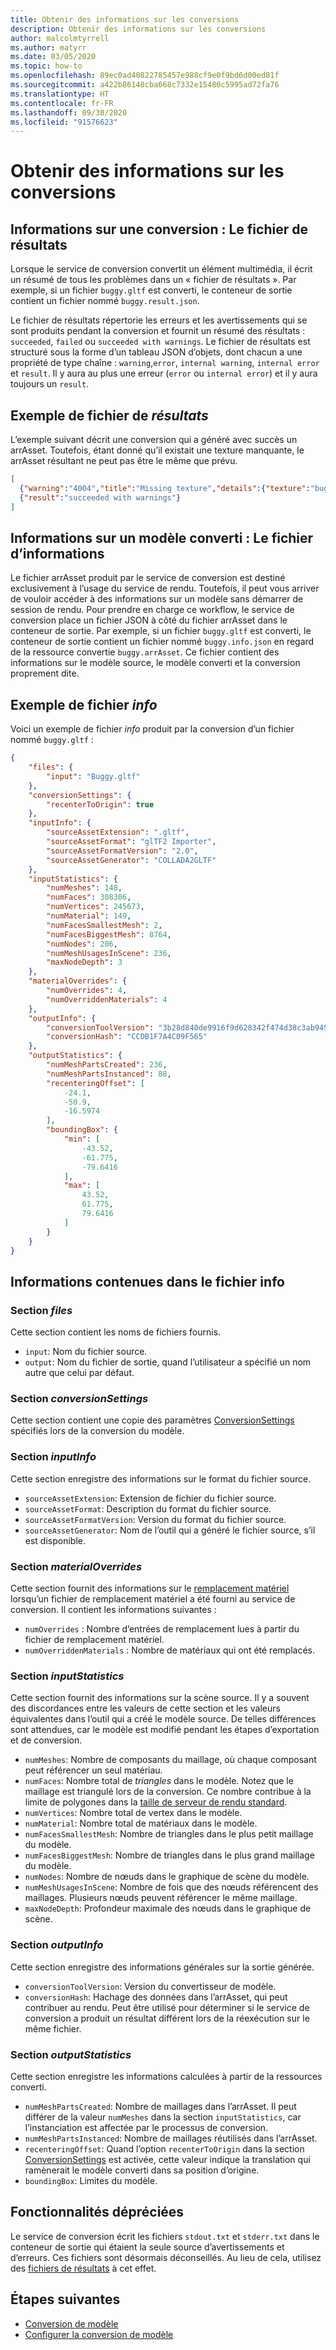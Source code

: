 ```yaml
---
title: Obtenir des informations sur les conversions
description: Obtenir des informations sur les conversions
author: malcolmtyrrell
ms.author: matyrr
ms.date: 03/05/2020
ms.topic: how-to
ms.openlocfilehash: 89ec0ad40822785457e988cf9e0f9bd6d00ed81f
ms.sourcegitcommit: a422b86148cba668c7332e15480c5995ad72fa76
ms.translationtype: HT
ms.contentlocale: fr-FR
ms.lasthandoff: 09/30/2020
ms.locfileid: "91576623"
---
```

# <a name="get-information-about-conversions"></a>Obtenir des informations sur les conversions

## <a name="information-about-a-conversion-the-result-file"></a>Informations sur une conversion : Le fichier de résultats

Lorsque le service de conversion convertit un élément multimédia, il écrit un résumé de tous les problèmes dans un « fichier de résultats ». Par exemple, si un fichier `buggy.gltf` est converti, le conteneur de sortie contient un fichier nommé `buggy.result.json`.

Le fichier de résultats répertorie les erreurs et les avertissements qui se sont produits pendant la conversion et fournit un résumé des résultats : `succeeded`, `failed` ou `succeeded with warnings`.
Le fichier de résultats est structuré sous la forme d’un tableau JSON d’objets, dont chacun a une propriété de type chaîne : `warning`,`error`, `internal warning`, `internal error` et `result`. Il y aura au plus une erreur (`error` ou `internal error`) et il y aura toujours un `result`.

## <a name="example-result-file"></a>Exemple de fichier de *résultats*

L’exemple suivant décrit une conversion qui a généré avec succès un arrAsset. Toutefois, étant donné qu’il existait une texture manquante, le arrAsset résultant ne peut pas être le même que prévu.

```JSON
[
  {"warning":"4004","title":"Missing texture","details":{"texture":"buggy_baseColor.png","material":"buggy_col"}},
  {"result":"succeeded with warnings"}
]
```

## <a name="information-about-a-converted-model-the-info-file"></a>Informations sur un modèle converti : Le fichier d’informations

Le fichier arrAsset produit par le service de conversion est destiné exclusivement à l’usage du service de rendu. Toutefois, il peut vous arriver de vouloir accéder à des informations sur un modèle sans démarrer de session de rendu. Pour prendre en charge ce workflow, le service de conversion place un fichier JSON à côté du fichier arrAsset dans le conteneur de sortie. Par exemple, si un fichier `buggy.gltf` est converti, le conteneur de sortie contient un fichier nommé `buggy.info.json` en regard de la ressource convertie `buggy.arrAsset`. Ce fichier contient des informations sur le modèle source, le modèle converti et la conversion proprement dite.

## <a name="example-info-file"></a>Exemple de fichier *info*

Voici un exemple de fichier *info* produit par la conversion d’un fichier nommé `buggy.gltf` :

```JSON
{
    "files": {
        "input": "Buggy.gltf"
    },
    "conversionSettings": {
        "recenterToOrigin": true
    },
    "inputInfo": {
        "sourceAssetExtension": ".gltf",
        "sourceAssetFormat": "glTF2 Importer",
        "sourceAssetFormatVersion": "2.0",
        "sourceAssetGenerator": "COLLADA2GLTF"
    },
    "inputStatistics": {
        "numMeshes": 148,
        "numFaces": 308306,
        "numVertices": 245673,
        "numMaterial": 149,
        "numFacesSmallestMesh": 2,
        "numFacesBiggestMesh": 8764,
        "numNodes": 206,
        "numMeshUsagesInScene": 236,
        "maxNodeDepth": 3
    },
    "materialOverrides": {
        "numOverrides": 4,
        "numOverriddenMaterials": 4
    },
    "outputInfo": {
        "conversionToolVersion": "3b28d840de9916f9d628342f474d38c3ab949590",
        "conversionHash": "CCDB1F7A4C09F565"
    },
    "outputStatistics": {
        "numMeshPartsCreated": 236,
        "numMeshPartsInstanced": 88,
        "recenteringOffset": [
            -24.1,
            -50.9,
            -16.5974
        ],
        "boundingBox": {
            "min": [
                -43.52,
                -61.775,
                -79.6416
            ],
            "max": [
                43.52,
                61.775,
                79.6416
            ]
        }
    }
}
```

## <a name="information-in-the-info-file"></a>Informations contenues dans le fichier info

### <a name="the-files-section"></a>Section *files*

Cette section contient les noms de fichiers fournis.

* `input`: Nom du fichier source.
* `output`: Nom du fichier de sortie, quand l’utilisateur a spécifié un nom autre que celui par défaut.

### <a name="the-conversionsettings-section"></a>Section *conversionSettings*

Cette section contient une copie des paramètres [ConversionSettings](configure-model-conversion.md#settings-file) spécifiés lors de la conversion du modèle.

### <a name="the-inputinfo-section"></a>Section *inputInfo*

Cette section enregistre des informations sur le format du fichier source.

* `sourceAssetExtension`: Extension de fichier du fichier source.
* `sourceAssetFormat`: Description du format du fichier source.
* `sourceAssetFormatVersion`: Version du format du fichier source.
* `sourceAssetGenerator`: Nom de l’outil qui a généré le fichier source, s’il est disponible.

### <a name="the-materialoverrides-section"></a>Section *materialOverrides*

Cette section fournit des informations sur le [remplacement matériel](override-materials.md) lorsqu’un fichier de remplacement matériel a été fourni au service de conversion.
Il contient les informations suivantes :
* `numOverrides` : Nombre d’entrées de remplacement lues à partir du fichier de remplacement matériel.
* `numOverriddenMaterials` : Nombre de matériaux qui ont été remplacés.

### <a name="the-inputstatistics-section"></a>Section *inputStatistics*

Cette section fournit des informations sur la scène source. Il y a souvent des discordances entre les valeurs de cette section et les valeurs équivalentes dans l’outil qui a créé le modèle source. De telles différences sont attendues, car le modèle est modifié pendant les étapes d’exportation et de conversion.

* `numMeshes`: Nombre de composants du maillage, où chaque composant peut référencer un seul matériau.
* `numFaces`: Nombre total de _triangles_ dans le modèle. Notez que le maillage est triangulé lors de la conversion. Ce nombre contribue à la limite de polygones dans la [taille de serveur de rendu standard](../../reference/vm-sizes.md#how-the-renderer-evaluates-the-number-of-polygons).
* `numVertices`: Nombre total de vertex dans le modèle.
* `numMaterial`: Nombre total de matériaux dans le modèle.
* `numFacesSmallestMesh`: Nombre de triangles dans le plus petit maillage du modèle.
* `numFacesBiggestMesh`: Nombre de triangles dans le plus grand maillage du modèle.
* `numNodes`: Nombre de nœuds dans le graphique de scène du modèle.
* `numMeshUsagesInScene`: Nombre de fois que des nœuds référencent des maillages. Plusieurs nœuds peuvent référencer le même maillage.
* `maxNodeDepth`: Profondeur maximale des nœuds dans le graphique de scène.

### <a name="the-outputinfo-section"></a>Section *outputInfo*

Cette section enregistre des informations générales sur la sortie générée.

* `conversionToolVersion`: Version du convertisseur de modèle.
* `conversionHash`: Hachage des données dans l’arrAsset, qui peut contribuer au rendu. Peut être utilisé pour déterminer si le service de conversion a produit un résultat différent lors de la réexécution sur le même fichier.

### <a name="the-outputstatistics-section"></a>Section *outputStatistics*

Cette section enregistre les informations calculées à partir de la ressources converti.

* `numMeshPartsCreated`: Nombre de maillages dans l’arrAsset. Il peut différer de la valeur `numMeshes` dans la section `inputStatistics`, car l’instanciation est affectée par le processus de conversion.
* `numMeshPartsInstanced`: Nombre de maillages réutilisés dans l’arrAsset.
* `recenteringOffset`: Quand l’option `recenterToOrigin` dans la section [ConversionSettings](configure-model-conversion.md) est activée, cette valeur indique la translation qui ramènerait le modèle converti dans sa position d’origine.
* `boundingBox`: Limites du modèle.

## <a name="deprecated-features"></a>Fonctionnalités dépréciées

Le service de conversion écrit les fichiers `stdout.txt` et `stderr.txt` dans le conteneur de sortie qui étaient la seule source d’avertissements et d’erreurs.
Ces fichiers sont désormais déconseillés. Au lieu de cela, utilisez des [fichiers de résultats](#information-about-a-conversion-the-result-file) à cet effet.

## <a name="next-steps"></a>Étapes suivantes

* [Conversion de modèle](model-conversion.md)
* [Configurer la conversion de modèle](configure-model-conversion.md)
